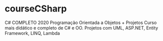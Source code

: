 # courseCSharp
C# COMPLETO 2020 Programação Orientada a Objetos + Projetos Curso mais didático e completo de C# e OO. Projetos com UML, ASP.NET, Entity Framework, LINQ, Lambda

